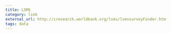 ```yaml
---
title: LSMS
category: link
external_url: http://iresearch.worldbank.org/lsms/lsmssurveyFinder.htm
tags: data
---
```

